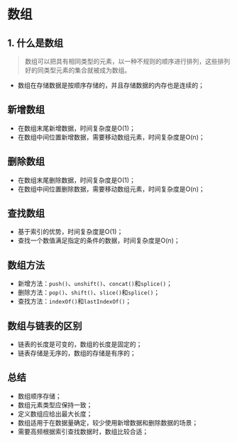 # 数组

## 1. 什么是数组

> 数组可以把具有相同类型的元素，以一种不规则的顺序进行排列，这些排列好的同类型元素的集合就被成为数组。

- 数组在存储数据是按顺序存储的，并且存储数据的内存也是连续的；

## 新增数组
- 在数组末尾新增数据，时间复杂度是O(1)；
- 在数组中间位置新增数据，需要移动数组元素，时间复杂度是O(n)；

## 删除数组
- 在数组末尾删除数据，时间复杂度是O(1)；
- 在数组中间位置删除数据，需要移动数组元素，时间复杂度是O(n)；

## 查找数组
- 基于索引的优势，时间复杂度是O(1)；
- 查找一个数值满足指定的条件的数据，时间复杂度是O(n)；

## 数组方法
- 新增方法：`push()`、`unshift()`、`concat()`和`splice()`；
- 删除方法：`pop()`、`shift()`、`slice()`和`splice()`；
- 查找方法：`indexOf()`和`lastIndexOf()`；

## 数组与链表的区别
- 链表的长度是可变的，数组的长度是固定的；
- 链表存储是无序的，数组的存储是有序的；

## 总结
- 数组顺序存储；
- 数组元素类型应保持一致；
- 定义数组应给出最大长度；
- 数组适用于在数据量确定，较少使用新增数据和删除数据的场景；
- 需要高频根据索引查找数据时，数组比较合适；

